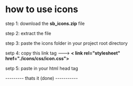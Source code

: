 # how to use icons

step 1: download the **sb_icons.zip** file

step 2: extract  the file

step 3: paste the icons folder in your project root directory 

setp 4:  copy this link tag ---> **< link rel="stylesheet" href="./icons/css/icon.css">**

setp 5: paste in your html head tag

--------- thats it (done) -----------
